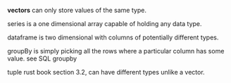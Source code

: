 
**vectors** can only store values of the same type.

series is a one dimensional array capable of holding any data type.

dataframe is two dimensional with columns of potentially different types.

groupBy is simply picking all the rows where a particular column has some value.  see SQL groupby

tuple rust book section 3.2, can have different types unlike a vector.
